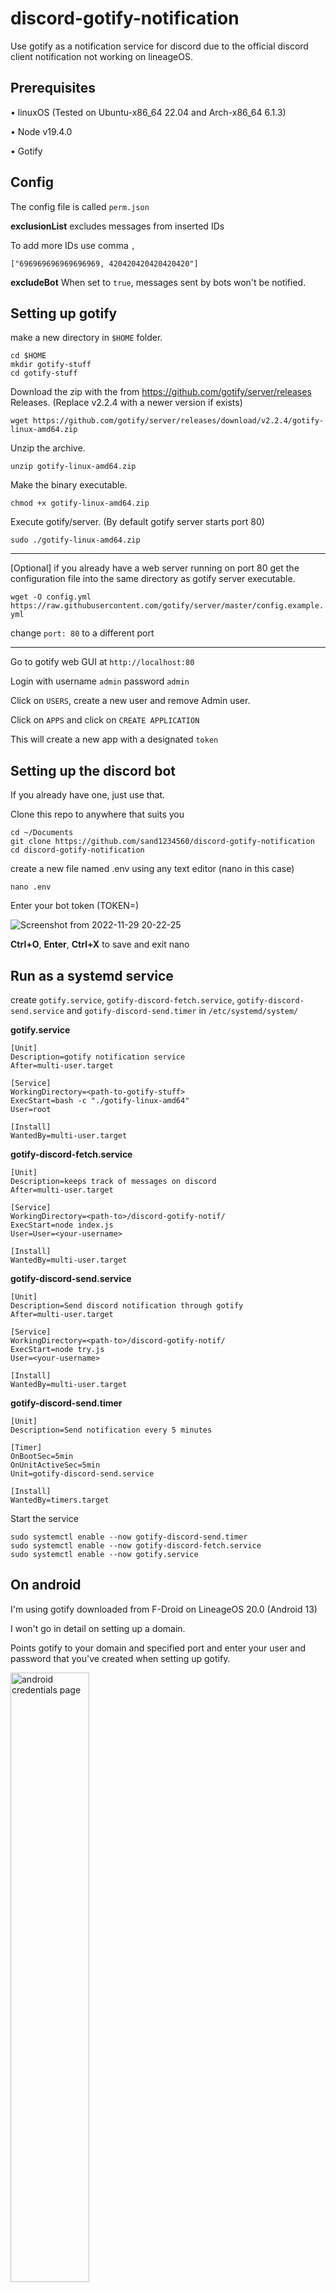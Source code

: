 # discord-gotify-notification
Use gotify as a notification service for discord due to the official discord client notification not working on lineageOS.

## Prerequisites
• linuxOS (Tested on Ubuntu-x86_64 22.04 and Arch-x86_64 6.1.3)

• Node v19.4.0

• Gotify

## Config

The config file is called `perm.json`

**exclusionList**
excludes messages from inserted IDs

To add more IDs use comma `,`

```
["696969696969696969, 420420420420420420"]
```

**excludeBot**
When set to `true`, messages sent by bots won't be notified.

## Setting up gotify

make a new directory in `$HOME` folder.

```
cd $HOME
mkdir gotify-stuff
cd gotify-stuff
```
Download the zip with the from https://github.com/gotify/server/releases Releases. (Replace v2.2.4 with a newer version if exists)

`wget https://github.com/gotify/server/releases/download/v2.2.4/gotify-linux-amd64.zip`

Unzip the archive.

`unzip gotify-linux-amd64.zip`

Make the binary executable.

`chmod +x gotify-linux-amd64.zip`

Execute gotify/server. (By default gotify server starts port 80)

`sudo ./gotify-linux-amd64.zip`

----

[Optional] if you already have a web server running on port 80 get the configuration file into the same directory as gotify server executable.

`wget -O config.yml https://raw.githubusercontent.com/gotify/server/master/config.example.yml`

change `port: 80` to a different port

----

Go to gotify web GUI at `http://localhost:80`

Login with username `admin` password `admin`

Click on `USERS`, create a new user and remove Admin user.

Click on `APPS` and click on `CREATE APPLICATION`

This will create a new app with a designated `token`

## Setting up the discord bot

If you already have one, just use that.

Clone this repo to anywhere that suits you

```
cd ~/Documents
git clone https://github.com/sand1234560/discord-gotify-notification
cd discord-gotify-notification
```

create a new file named .env using any text editor (nano in this case)

```nano .env```

Enter your bot token (TOKEN=<your-bot-token>)

![Screenshot from 2022-11-29 20-22-25](https://user-images.githubusercontent.com/90265322/204540382-19d9a770-e4ac-40e3-b326-691acdb81aad.png)

<b>Ctrl+O</b>, <b>Enter</b>, <b>Ctrl+X</b> to save and exit nano

## Run as a systemd service
create `gotify.service`, 
`gotify-discord-fetch.service`,
`gotify-discord-send.service` and
`gotify-discord-send.timer`
in `/etc/systemd/system/`

**gotify.service**

```
[Unit]
Description=gotify notification service
After=multi-user.target

[Service]
WorkingDirectory=<path-to-gotify-stuff>
ExecStart=bash -c "./gotify-linux-amd64"
User=root

[Install]
WantedBy=multi-user.target
```
**gotify-discord-fetch.service**

```
[Unit]
Description=keeps track of messages on discord
After=multi-user.target

[Service]
WorkingDirectory=<path-to>/discord-gotify-notif/
ExecStart=node index.js 
User=User=<your-username>

[Install]
WantedBy=multi-user.target
```
**gotify-discord-send.service**

```
[Unit]
Description=Send discord notification through gotify
After=multi-user.target

[Service]
WorkingDirectory=<path-to>/discord-gotify-notif/
ExecStart=node try.js
User=<your-username>

[Install]
WantedBy=multi-user.target
```

**gotify-discord-send.timer**

```
[Unit]
Description=Send notification every 5 minutes

[Timer]
OnBootSec=5min
OnUnitActiveSec=5min
Unit=gotify-discord-send.service

[Install]
WantedBy=timers.target
```

Start the service
  
```  
sudo systemctl enable --now gotify-discord-send.timer
sudo systemctl enable --now gotify-discord-fetch.service
sudo systemctl enable --now gotify.service
```

## On android
I'm using gotify downloaded from F-Droid on LineageOS 20.0 (Android 13)

I won't go in detail on setting up a domain.
  
Points gotify to your domain and specified port and enter your user and password that you've created when setting up gotify.

<img width="50%" alt="android credentials page" src="https://user-images.githubusercontent.com/90265322/213349929-97b8770f-ce84-4e55-8ccb-eeae04d66596.png">

### Done
